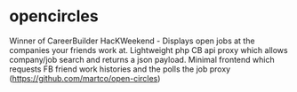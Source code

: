 opencircles
===========

Winner of CareerBuilder HacKWeekend - Displays open jobs at the companies your friends work at.  Lightweight php CB api proxy which allows company/job search and returns a json payload.  Minimal frontend which requests FB friend work histories and the polls the job proxy (https://github.com/martco/open-circles)
